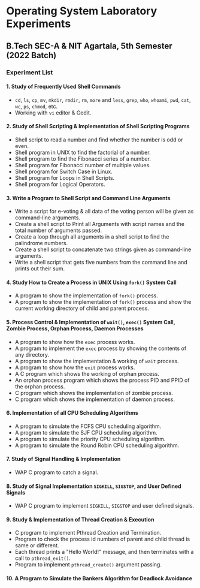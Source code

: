 # Operating System Laboratory Experiments

## B.Tech SEC-A & NIT Agartala, 5th Semester (2022 Batch)

### Experiment List

#### 1. Study of Frequently Used Shell Commands
- `cd`, `ls`, `cp`, `mv`, `mkdir`, `rmdir`, `rm`, `more` and `less`, `grep`, `who`, `whoami`, `pwd`, `cat`, `wc`, `ps`, `chmod`, etc.
- Working with `vi` editor & Gedit.

#### 2. Study of Shell Scripting & Implementation of Shell Scripting Programs
- Shell script to read a number and find whether the number is odd or even.
- Shell program in UNIX to find the factorial of a number.
- Shell program to find the Fibonacci series of a number.
- Shell program for Fibonacci number of multiple values.
- Shell program for Switch Case in Linux.
- Shell program for Loops in Shell Scripts.
- Shell program for Logical Operators.

#### 3. Write a Program to Shell Script and Command Line Arguments
- Write a script for e-voting & all data of the voting person will be given as command-line arguments.
- Create a shell script to Print all Arguments with script names and the total number of arguments passed.
-  Create a loop through all arguments in a shell script to find the palindrome numbers. 
-  Create a shell script to concatenate two strings given as command-line arguments.
-  Write a shell script that gets five numbers from the command line and prints out their sum.

#### 4. Study How to Create a Process in UNIX Using `fork()` System Call
- A program to show the implementation of `fork()` process.
- A program to show the implementation of `fork()` process and show the current working directory of child and parent process.

#### 5. Process Control & Implementation of `wait()`, `exec()` System Call, Zombie Process, Orphan Process, Daemon Processes
- A program to show how the `exec` process works.
- A program to implement the `exec` process by showing the contents of any directory.
- A program to show the implementation & working of `wait` process.
- A program to show how the `exit` process works.
- A C program which shows the working of orphan process.
- An orphan process program which shows the process PID and PPID of the orphan process.
- C program which shows the implementation of zombie process.
- C program which shows the implementation of daemon process.

#### 6. Implementation of all CPU Scheduling Algorithms
- A program to simulate the FCFS CPU scheduling algorithm.
- A program to simulate the SJF CPU scheduling algorithm.
- A program to simulate the priority CPU scheduling algorithm.
- A program to simulate the Round Robin CPU scheduling algorithm.

#### 7. Study of Signal Handling & Implementation
- WAP C program to catch a signal.

#### 8. Study of Signal Implementation `SIGKILL`, `SIGSTOP`, and User Defined Signals
- WAP C program to implement `SIGKILL`, `SIGSTOP` and user defined signals.

#### 9. Study & Implementation of Thread Creation & Execution
- C program to implement Pthread Creation and Termination.
- Program to check the process id numbers of parent and child thread is same or different.
- Each thread prints a "Hello World!" message, and then terminates with a call to `pthread_exit()`.
- Program to implement `pthread_create()` argument passing.

#### 10. A Program to Simulate the Bankers Algorithm for Deadlock Avoidance
